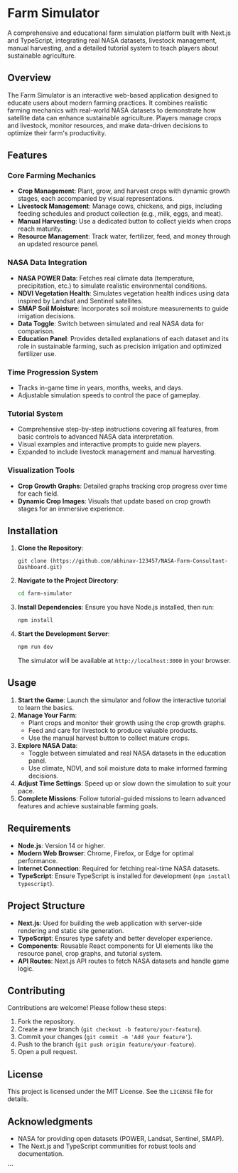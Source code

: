 <xaiArtifact artifact_id="41076753-f36d-4dc7-b7db-5810a9c7e902" artifact_version_id="8b239a1e-2d21-4ad4-a031-241769e53d83" title="README.md" contentType="text/markdown">

# Farm Simulator

A comprehensive and educational farm simulation platform built with Next.js and TypeScript, integrating real NASA datasets, livestock management, manual harvesting, and a detailed tutorial system to teach players about sustainable agriculture.

## Overview

The Farm Simulator is an interactive web-based application designed to educate users about modern farming practices. It combines realistic farming mechanics with real-world NASA datasets to demonstrate how satellite data can enhance sustainable agriculture. Players manage crops and livestock, monitor resources, and make data-driven decisions to optimize their farm's productivity.

## Features

### Core Farming Mechanics
- **Crop Management**: Plant, grow, and harvest crops with dynamic growth stages, each accompanied by visual representations.
- **Livestock Management**: Manage cows, chickens, and pigs, including feeding schedules and product collection (e.g., milk, eggs, and meat).
- **Manual Harvesting**: Use a dedicated button to collect yields when crops reach maturity.
- **Resource Management**: Track water, fertilizer, feed, and money through an updated resource panel.

### NASA Data Integration
- **NASA POWER Data**: Fetches real climate data (temperature, precipitation, etc.) to simulate realistic environmental conditions.
- **NDVI Vegetation Health**: Simulates vegetation health indices using data inspired by Landsat and Sentinel satellites.
- **SMAP Soil Moisture**: Incorporates soil moisture measurements to guide irrigation decisions.
- **Data Toggle**: Switch between simulated and real NASA data for comparison.
- **Education Panel**: Provides detailed explanations of each dataset and its role in sustainable farming, such as precision irrigation and optimized fertilizer use.

### Time Progression System
- Tracks in-game time in years, months, weeks, and days.
- Adjustable simulation speeds to control the pace of gameplay.

### Tutorial System
- Comprehensive step-by-step instructions covering all features, from basic controls to advanced NASA data interpretation.
- Visual examples and interactive prompts to guide new players.
- Expanded to include livestock management and manual harvesting.

### Visualization Tools
- **Crop Growth Graphs**: Detailed graphs tracking crop progress over time for each field.
- **Dynamic Crop Images**: Visuals that update based on crop growth stages for an immersive experience.

## Installation

1. **Clone the Repository**:
   ```bash:disable-run
   git clone (https://github.com/abhinav-123457/NASA-Farm-Consultant-Dashboard.git)
   ```
2. **Navigate to the Project Directory**:
   ```bash
   cd farm-simulator
   ```
3. **Install Dependencies**:
   Ensure you have Node.js installed, then run:
   ```bash
   npm install
   ```
4. **Start the Development Server**:
   ```bash
   npm run dev
   ```
   The simulator will be available at `http://localhost:3000` in your browser.

## Usage

1. **Start the Game**: Launch the simulator and follow the interactive tutorial to learn the basics.
2. **Manage Your Farm**:
   - Plant crops and monitor their growth using the crop growth graphs.
   - Feed and care for livestock to produce valuable products.
   - Use the manual harvest button to collect mature crops.
3. **Explore NASA Data**:
   - Toggle between simulated and real NASA datasets in the education panel.
   - Use climate, NDVI, and soil moisture data to make informed farming decisions.
4. **Adjust Time Settings**: Speed up or slow down the simulation to suit your pace.
5. **Complete Missions**: Follow tutorial-guided missions to learn advanced features and achieve sustainable farming goals.

## Requirements

- **Node.js**: Version 14 or higher.
- **Modern Web Browser**: Chrome, Firefox, or Edge for optimal performance.
- **Internet Connection**: Required for fetching real-time NASA datasets.
- **TypeScript**: Ensure TypeScript is installed for development (`npm install typescript`).

## Project Structure

- **Next.js**: Used for building the web application with server-side rendering and static site generation.
- **TypeScript**: Ensures type safety and better developer experience.
- **Components**: Reusable React components for UI elements like the resource panel, crop graphs, and tutorial system.
- **API Routes**: Next.js API routes to fetch NASA datasets and handle game logic.

## Contributing

Contributions are welcome! Please follow these steps:
1. Fork the repository.
2. Create a new branch (`git checkout -b feature/your-feature`).
3. Commit your changes (`git commit -m 'Add your feature'`).
4. Push to the branch (`git push origin feature/your-feature`).
5. Open a pull request.

## License

This project is licensed under the MIT License. See the `LICENSE` file for details.

## Acknowledgments

- NASA for providing open datasets (POWER, Landsat, Sentinel, SMAP).
- The Next.js and TypeScript communities for robust tools and documentation.

</xaiArtifact>
```

